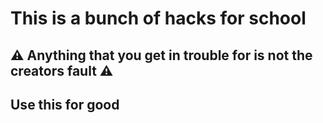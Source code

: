 # This is a bunch of hacks for school

## ⚠ Anything that you get in trouble for is not the creators fault ⚠
## Use this for good
